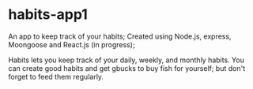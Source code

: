 # habits-app1
An app to keep track of your habits; Created using Node.js, express, Moongoose and React.js (in progress);


Habits lets you keep track of your daily, weekly, and monthly habits. You can create good habits
and get gbucks to buy fish for yourself; but don't forget to feed them regularly.





